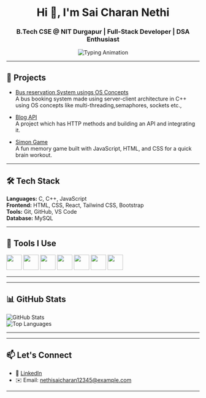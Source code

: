 <h1 align="center">Hi 👋, I'm Sai Charan Nethi</h1>
<h3 align="center">B.Tech CSE @ NIT Durgapur | Full-Stack Developer | DSA Enthusiast</h3>

<p align="center">
  <img src="https://readme-typing-svg.demolab.com?font=Fira+Code&weight=500&size=20&pause=1000&center=true&vCenter=true&width=440&lines=Exploring+CSE+at+NIT+Durgapur;Building+Clean+and+Efficient+Codes;DSA+%7C+FrontEnd+%7C+DBMS" alt="Typing Animation" />
</p>


---

## 🚀 Projects

-  [Bus reservation System usings OS Concepts](https://github.com/charrann12/Bus_Reservation_System)  
  A bus booking system made using server-client architecture in C++ using OS concepts like multi-threading,semaphores, sockets etc.,

-  [Blog API](https://github.com/charrann12/blog_API)  
  A project which has HTTP methods and building an API and integrating it.

-  [Simon Game](https://github.com/charrann12/Simon_Game)  
  A fun memory game built with JavaScript, HTML, and CSS for a quick brain workout.

---

## 🛠️ Tech Stack

**Languages:** C, C++, JavaScript  
**Frontend:** HTML, CSS, React, Tailwind CSS, Bootstrap   
**Tools:** Git, GitHub, VS Code  
**Database:** MySQL  

---

## 🧰 Tools I Use
<p align="left">
  <img src="https://cdn.jsdelivr.net/gh/devicons/devicon/icons/cplusplus/cplusplus-original.svg" width="40" />
   <img src="https://cdn.jsdelivr.net/gh/devicons/devicon/icons/c/c-original.svg" width="40" />
  <img src="https://cdn.jsdelivr.net/gh/devicons/devicon/icons/javascript/javascript-original.svg" width="40" />
   <img src="https://cdn.jsdelivr.net/gh/devicons/devicon/icons/vscode/vscode-original.svg" width="40" />
  <img src="https://cdn.jsdelivr.net/gh/devicons/devicon/icons/react/react-original.svg" width="40" />
  <img src="https://cdn.jsdelivr.net/gh/devicons/devicon/icons/mysql/mysql-original.svg" width="40" />
  <img src="https://cdn.jsdelivr.net/gh/devicons/devicon/icons/github/github-original.svg" width="40" />
</p>

---
---


## 📊 GitHub Stats

![GitHub Stats](https://github-readme-stats.vercel.app/api?username=charrann12&show_icons=true&theme=tokyonight&hide_border=true)  
![Top Languages](https://github-readme-stats.vercel.app/api/top-langs/?username=charrann12&layout=compact&theme=tokyonight&hide_border=true)  

---
---

## 📫 Let's Connect

- 💼 [LinkedIn](https://www.linkedin.com/in/sai-charan-nethi-9902782ab/) 
- ✉️ Email: nethisaicharan12345@example.com 

---


